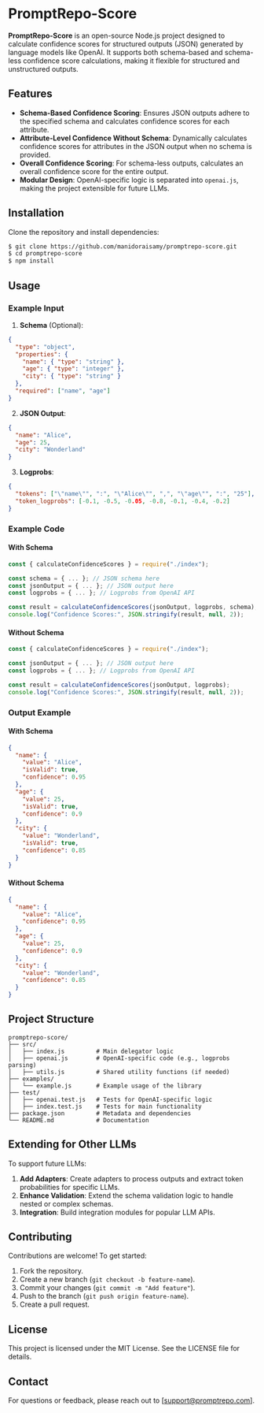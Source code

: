# PromptRepo-Score

**PromptRepo-Score** is an open-source Node.js project designed to calculate confidence scores for structured outputs (JSON) generated by language models like OpenAI. It supports both schema-based and schema-less confidence score calculations, making it flexible for structured and unstructured outputs.

## Features

- **Schema-Based Confidence Scoring**: Ensures JSON outputs adhere to the specified schema and calculates confidence scores for each attribute.
- **Attribute-Level Confidence Without Schema**: Dynamically calculates confidence scores for attributes in the JSON output when no schema is provided.
- **Overall Confidence Scoring**: For schema-less outputs, calculates an overall confidence score for the entire output.
- **Modular Design**: OpenAI-specific logic is separated into `openai.js`, making the project extensible for future LLMs.

## Installation

Clone the repository and install dependencies:

```bash
$ git clone https://github.com/manidoraisamy/promptrepo-score.git
$ cd promptrepo-score
$ npm install
```

## Usage

### Example Input

1. **Schema** (Optional):

```json
{
  "type": "object",
  "properties": {
    "name": { "type": "string" },
    "age": { "type": "integer" },
    "city": { "type": "string" }
  },
  "required": ["name", "age"]
}
```

2. **JSON Output**:

```json
{
  "name": "Alice",
  "age": 25,
  "city": "Wonderland"
}
```

3. **Logprobs**:

```json
{
  "tokens": ["\"name\"", ":", "\"Alice\"", ",", "\"age\"", ":", "25"],
  "token_logprobs": [-0.1, -0.5, -0.05, -0.8, -0.1, -0.4, -0.2]
}
```

### Example Code

#### With Schema

```javascript
const { calculateConfidenceScores } = require("./index");

const schema = { ... }; // JSON schema here
const jsonOutput = { ... }; // JSON output here
const logprobs = { ... }; // Logprobs from OpenAI API

const result = calculateConfidenceScores(jsonOutput, logprobs, schema);
console.log("Confidence Scores:", JSON.stringify(result, null, 2));
```

#### Without Schema

```javascript
const { calculateConfidenceScores } = require("./index");

const jsonOutput = { ... }; // JSON output here
const logprobs = { ... }; // Logprobs from OpenAI API

const result = calculateConfidenceScores(jsonOutput, logprobs);
console.log("Confidence Scores:", JSON.stringify(result, null, 2));
```

### Output Example

#### With Schema

```json
{
  "name": {
    "value": "Alice",
    "isValid": true,
    "confidence": 0.95
  },
  "age": {
    "value": 25,
    "isValid": true,
    "confidence": 0.9
  },
  "city": {
    "value": "Wonderland",
    "isValid": true,
    "confidence": 0.85
  }
}
```

#### Without Schema

```json
{
  "name": {
    "value": "Alice",
    "confidence": 0.95
  },
  "age": {
    "value": 25,
    "confidence": 0.9
  },
  "city": {
    "value": "Wonderland",
    "confidence": 0.85
  }
}
```

## Project Structure

```
promptrepo-score/
├── src/
│   ├── index.js         # Main delegator logic
│   ├── openai.js        # OpenAI-specific code (e.g., logprobs parsing)
│   ├── utils.js         # Shared utility functions (if needed)
├── examples/
│   └── example.js       # Example usage of the library
├── test/
│   ├── openai.test.js   # Tests for OpenAI-specific logic
│   ├── index.test.js    # Tests for main functionality
├── package.json         # Metadata and dependencies
└── README.md            # Documentation
```

## Extending for Other LLMs

To support future LLMs:

1. **Add Adapters**: Create adapters to process outputs and extract token probabilities for specific LLMs.
2. **Enhance Validation**: Extend the schema validation logic to handle nested or complex schemas.
3. **Integration**: Build integration modules for popular LLM APIs.

## Contributing

Contributions are welcome! To get started:

1. Fork the repository.
2. Create a new branch (`git checkout -b feature-name`).
3. Commit your changes (`git commit -m "Add feature"`).
4. Push to the branch (`git push origin feature-name`).
5. Create a pull request.

## License

This project is licensed under the MIT License. See the LICENSE file for details.

## Contact

For questions or feedback, please reach out to [support@promptrepo.com].
